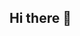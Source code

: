 ## Hi there 👋

<!--

**Here are some ideas to get you started:**

🙋‍♀️ Welcome to the Valdovinos Lab github organization! We are a theoretical ecology lab doing research on ecological networks spanning from plant-pollinator communities to food webs!
🌈 Hosting your github repositories here facilitates collaboration across the lab. Start by exploring respositories your team has full access to.
👩‍💻 Find key resources for each project in the .README file, progress on each project in the projects tab, and issues for each project in the issues tab
🍿 Any questions? Reach out to sabine (sjdritz@ucdavis.edu)
🧙 Remember, you can do mighty things with the power of [Markdown](https://docs.github.com/github/writing-on-github/getting-started-with-writing-and-formatting-on-github/basic-writing-and-formatting-syntax)
-->
